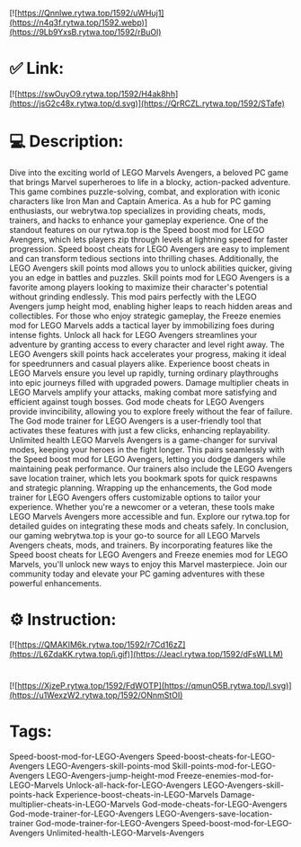 [![https://Qnnlwe.rytwa.top/1592/uWHuj1](https://n4q3f.rytwa.top/1592.webp)](https://9Lb9YxsB.rytwa.top/1592/rBuOl)
# ✅ Link:
[![https://swOuyO9.rytwa.top/1592/H4ak8hh](https://jsG2c48x.rytwa.top/d.svg)](https://QrRCZL.rytwa.top/1592/STafe)
# 💻 Description:
Dive into the exciting world of LEGO Marvels Avengers, a beloved PC game that brings Marvel superheroes to life in a blocky, action-packed adventure. This game combines puzzle-solving, combat, and exploration with iconic characters like Iron Man and Captain America. As a hub for PC gaming enthusiasts, our webrytwa.top specializes in providing cheats, mods, trainers, and hacks to enhance your gameplay experience.
One of the standout features on our rytwa.top is the Speed boost mod for LEGO Avengers, which lets players zip through levels at lightning speed for faster progression. Speed boost cheats for LEGO Avengers are easy to implement and can transform tedious sections into thrilling chases. Additionally, the LEGO Avengers skill points mod allows you to unlock abilities quicker, giving you an edge in battles and puzzles.
Skill points mod for LEGO Avengers is a favorite among players looking to maximize their character's potential without grinding endlessly. This mod pairs perfectly with the LEGO Avengers jump height mod, enabling higher leaps to reach hidden areas and collectibles. For those who enjoy strategic gameplay, the Freeze enemies mod for LEGO Marvels adds a tactical layer by immobilizing foes during intense fights.
Unlock all hack for LEGO Avengers streamlines your adventure by granting access to every character and level right away. The LEGO Avengers skill points hack accelerates your progress, making it ideal for speedrunners and casual players alike. Experience boost cheats in LEGO Marvels ensure you level up rapidly, turning ordinary playthroughs into epic journeys filled with upgraded powers.
Damage multiplier cheats in LEGO Marvels amplify your attacks, making combat more satisfying and efficient against tough bosses. God mode cheats for LEGO Avengers provide invincibility, allowing you to explore freely without the fear of failure. The God mode trainer for LEGO Avengers is a user-friendly tool that activates these features with just a few clicks, enhancing replayability.
Unlimited health LEGO Marvels Avengers is a game-changer for survival modes, keeping your heroes in the fight longer. This pairs seamlessly with the Speed boost mod for LEGO Avengers, letting you dodge dangers while maintaining peak performance. Our trainers also include the LEGO Avengers save location trainer, which lets you bookmark spots for quick respawns and strategic planning.
Wrapping up the enhancements, the God mode trainer for LEGO Avengers offers customizable options to tailor your experience. Whether you're a newcomer or a veteran, these tools make LEGO Marvels Avengers more accessible and fun. Explore our rytwa.top for detailed guides on integrating these mods and cheats safely.
In conclusion, our gaming webrytwa.top is your go-to source for all LEGO Marvels Avengers cheats, mods, and trainers. By incorporating features like the Speed boost cheats for LEGO Avengers and Freeze enemies mod for LEGO Marvels, you'll unlock new ways to enjoy this Marvel masterpiece. Join our community today and elevate your PC gaming adventures with these powerful enhancements.

# ⚙️ Instruction:
[![https://QMAKIM6k.rytwa.top/1592/r7Cd16zZ](https://L6ZdaKK.rytwa.top/i.gif)](https://Jeacl.rytwa.top/1592/dFsWLLM)
#
[![https://XjzeP.rytwa.top/1592/FdWOTP](https://qmunO5B.rytwa.top/l.svg)](https://u1WexzW2.rytwa.top/1592/ONnmStOI)
# Tags:
Speed-boost-mod-for-LEGO-Avengers Speed-boost-cheats-for-LEGO-Avengers LEGO-Avengers-skill-points-mod Skill-points-mod-for-LEGO-Avengers LEGO-Avengers-jump-height-mod Freeze-enemies-mod-for-LEGO-Marvels Unlock-all-hack-for-LEGO-Avengers LEGO-Avengers-skill-points-hack Experience-boost-cheats-in-LEGO-Marvels Damage-multiplier-cheats-in-LEGO-Marvels God-mode-cheats-for-LEGO-Avengers God-mode-trainer-for-LEGO-Avengers LEGO-Avengers-save-location-trainer God-mode-trainer-for-LEGO-Avengers Speed-boost-mod-for-LEGO-Avengers Unlimited-health-LEGO-Marvels-Avengers





